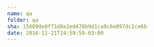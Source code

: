 ```yaml
---
name: qa
folder: qa
sha: 15609de0f71d8e2ed478b9d1ca9c6e097dc1ce6b
date: 2016-11-21T14:59:59-03:00
---
```

